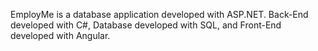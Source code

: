 EmployMe is a database application developed with ASP.NET. Back-End developed with C#, Database developed with SQL, and Front-End developed with Angular.
